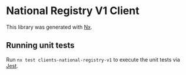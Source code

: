 # National Registry V1 Client

This library was generated with [Nx](https://nx.dev).

## Running unit tests

Run `nx test clients-national-registry-v1` to execute the unit tests via [Jest](https://jestjs.io).
